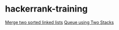 # hackerrank-training

[Merge two sorted linked lists](https://www.hackerrank.com/challenges/merge-two-sorted-linked-lists/problem)
[Queue using Two Stacks](https://www.hackerrank.com/challenges/queue-using-two-stacks/problem)
